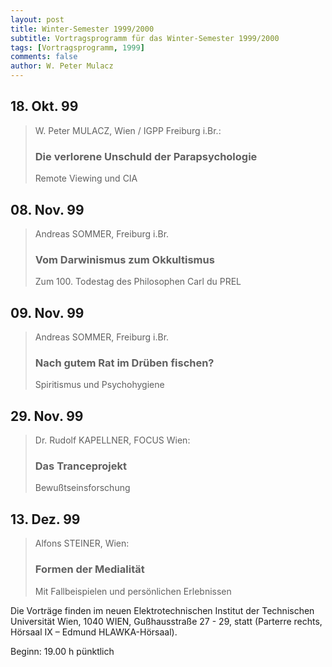 ```yaml
---
layout: post
title: Winter-Semester 1999/2000
subtitle: Vortragsprogramm für das Winter-Semester 1999/2000
tags: [Vortragsprogramm, 1999]
comments: false
author: W. Peter Mulacz
---
```


## 18. Okt.	99 
> W. Peter MULACZ, Wien / IGPP Freiburg i.Br.:    
> ### Die verlorene Unschuld der Parapsychologie
> Remote Viewing und CIA


## 08. Nov.	99
> Andreas SOMMER, Freiburg i.Br.    
> ### Vom Darwinismus zum Okkultismus     
> Zum 100. Todestag des Philosophen Carl du PREL

## 09. Nov.	99
> Andreas SOMMER, Freiburg i.Br.    
> ### Nach gutem Rat im Drüben fischen?        
> Spiritismus und Psychohygiene



## 29. Nov.	99
> Dr. Rudolf KAPELLNER, FOCUS Wien:    
> ### Das Tranceprojekt             
> Bewußtseinsforschung



## 13. Dez.	99
> Alfons STEINER, Wien:       
> ### Formen der Medialität                  
> Mit Fallbeispielen und persönlichen Erlebnissen




Die Vorträge finden im neuen Elektrotechnischen Institut der Technischen Universität Wien,  1040 WIEN,  Gußhausstraße 27 - 29,
statt  (Parterre rechts,  Hörsaal IX   –   Edmund HLAWKA-Hörsaal).

Beginn:   19.00 h pünktlich

